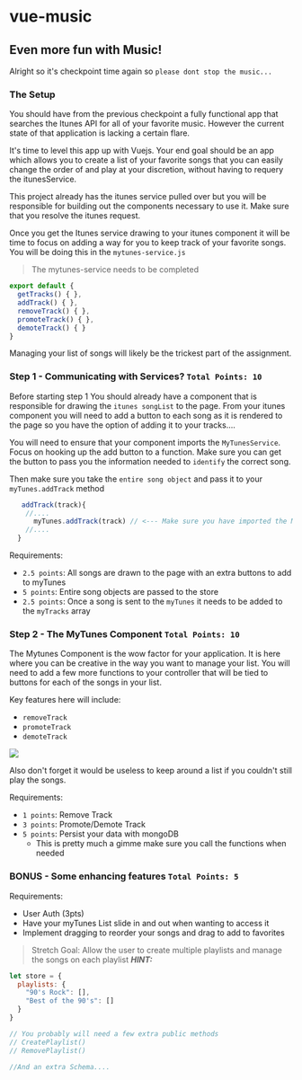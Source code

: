 # vue-music

## Even more fun with Music!

Alright so it's checkpoint time again so `please dont stop the music...`

### The Setup

You should have from the previous checkpoint a fully functional app that searches the Itunes API for all of your favorite music. 
However the current state of that application is lacking a certain flare.

It's time to level this app up with Vuejs. Your end goal should be an app which allows you to create a list of your favorite songs 
that you can easily change the order of and play at your discretion, without having to requery the itunesService.

This project already has the itunes service pulled over but you will be responsible for building out the components necessary to use it. 
Make sure that you resolve the itunes request.

Once you get the Itunes service drawing to your itunes component it will be time to focus on adding a way for you to keep track of your 
favorite songs. You will be doing this in the `mytunes-service.js`

> The mytunes-service needs to be completed 

```javascript
export default {
  getTracks() { },
  addTrack() { }, 
  removeTrack() { },
  promoteTrack() { },
  demoteTrack() { }
}
```
Managing your list of songs will likely be the trickest part of the assignment. 

### Step 1 -  Communicating with Services? `Total Points: 10`

Before starting step 1 You should already have a component that is responsible for drawing the `itunes songList` to the page. 
From your itunes component you will need to add a button to each song as it is rendered to the page so you have the option of 
adding it to your tracks....

You will need to ensure that your component imports the `MyTunesService`. Focus on hooking up the add button to a function. 
Make sure you can get the button to pass you the information needed to `identify` the correct song.

Then make sure you take the `entire song object` and pass it to your `myTunes.addTrack` method

```javascript
   addTrack(track){
    //....
      myTunes.addTrack(track) // <--- Make sure you have imported the MyTunesService
    //....
  }
```

Requirements:
- `2.5 points`: All songs are drawn to the page with an extra buttons to add to myTunes
- `5 points`: Entire song objects are passed to the store
- `2.5 points`: Once a song is sent to the `myTunes` it needs to be added to the `myTracks` array

### Step 2 - The MyTunes Component `Total Points: 10`

The Mytunes Component is the wow factor for your application. It is here where you can be creative in the way you want to manage your list. You will need to add a few more functions to your controller that will be tied to buttons for each of the songs in your list. 

Key features here will include:
- `removeTrack`
- `promoteTrack`
- `demoteTrack`

<div>
  <img src="https://bcw.blob.core.windows.net/public/img/mytunes2.jpg" />
</div>

Also don't forget it would be useless to keep around a list if you couldn't still play the songs.

Requirements:
- `1 points`: Remove Track
- `3 points`: Promote/Demote Track
- `5 points`: Persist your data with mongoDB
  - This is pretty much a gimme make sure you call the functions when needed

### BONUS - Some enhancing features `Total Points: 5`
Requirements: 
- User Auth (3pts)
- Have your myTunes List slide in and out when wanting to access it
- Implement dragging to reorder your songs and drag to add to favorites

> Stretch Goal: Allow the user to create multiple playlists and manage the songs on each playlist 
> ***HINT:*** 

```javascript
let store = { 
  playlists: { 
    "90's Rock": [], 
    "Best of the 90's": [] 
  }
}

// You probably will need a few extra public methods
// CreatePlaylist()
// RemovePlaylist()

//And an extra Schema....
```
